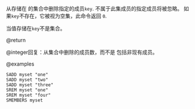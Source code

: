 从存储在 的集合中删除指定的成员`key`.
不属于此集成员的指定成员将被忽略。
如果`key`不存在，它被视为空集，此命令返回
`0`.

当值存储在`key`不是集合。

@return

@integer回复：从集合中删除的成员数，而不是
包括非现有成员。

@examples

```cli
SADD myset "one"
SADD myset "two"
SADD myset "three"
SREM myset "one"
SREM myset "four"
SMEMBERS myset
```
